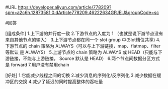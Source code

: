 #URL
https://developer.aliyun.com/article/778209?spm=a2c6h.12873581.0.dArticle778209.46222634GPJElJ&groupCode=sc


#回答

[组成条件]
1.上下游的并行度一致
2.下游节点的入度为 1 （也就是说下游节点没有来自其他节点的输入）
3.上下游节点都在同一个 slot group 中(Slot槽位共享)
4.下游节点的 chain 策略为 ALWAYS（可以与上下游链接，map、flatmap、filter 等默认 是 ALWAYS）
5.上游节点的 chain 策略为 ALWAYS 或 HEAD（只能与下游链接，不能与上游链接， Source 默认是 HEAD）
6.两个节点间数据分区方式是 forward
7.用户没有禁用chain

[好处]
1.它能减少线程之间的切换
2.减少消息的序列化/反序列化
3.减少数据在缓冲区的交换
4.减少了延迟的同时提高整体的吞吐量